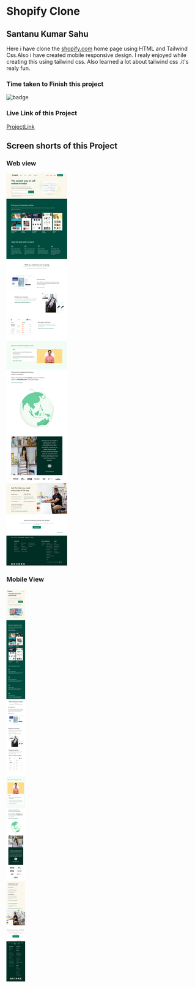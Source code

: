 # Shopify Clone

## Santanu Kumar Sahu

Here i have clone the [shopify.com](https://www.shopify.in/) home page using HTML and Tailwind Css.Also i have created mobile responsive design. I realy enjoyed while creating this using tailwind css. Also learned a lot about tailwind css .it's realy fun.

### Time taken to Finish this project
![badge](https://img.shields.io/badge/Time%20Taken-13hr45min-brightgreen)

### Live Link of this Project
[ProjectLink](https://fsjswdproject17shopifyclone.netlify.app/)

## Screen shorts of this Project

### Web view
![Web view](/screenshots/Web-view.jpeg)

### Mobile View
![Mobile view](/screenshots/mobile-view.jpeg)
